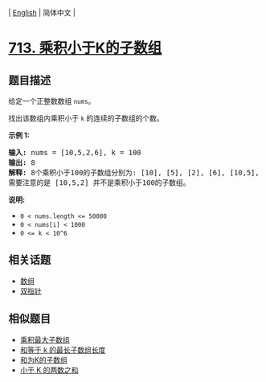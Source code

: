 
| [English](README_EN.md) | 简体中文 |

# [713. 乘积小于K的子数组](https://leetcode-cn.com/problems/subarray-product-less-than-k/)

## 题目描述

<p>给定一个正整数数组&nbsp;<code>nums</code>。</p>

<p>找出该数组内乘积小于&nbsp;<code>k</code>&nbsp;的连续的子数组的个数。</p>

<p><strong>示例 1:</strong></p>

<pre>
<strong>输入:</strong> nums = [10,5,2,6], k = 100
<strong>输出:</strong> 8
<strong>解释:</strong> 8个乘积小于100的子数组分别为: [10], [5], [2], [6], [10,5], [5,2], [2,6], [5,2,6]。
需要注意的是 [10,5,2] 并不是乘积小于100的子数组。
</pre>

<p><strong>说明:</strong></p>

<ul>
	<li><code>0 &lt; nums.length &lt;= 50000</code></li>
	<li><code>0 &lt; nums[i] &lt; 1000</code></li>
	<li><code>0 &lt;= k &lt; 10^6</code></li>
</ul>


## 相关话题

- [数组](https://leetcode-cn.com/tag/array)
- [双指针](https://leetcode-cn.com/tag/two-pointers)

## 相似题目

- [乘积最大子数组](../maximum-product-subarray/README.md)
- [和等于 k 的最长子数组长度](../maximum-size-subarray-sum-equals-k/README.md)
- [和为K的子数组](../subarray-sum-equals-k/README.md)
- [小于 K 的两数之和](../two-sum-less-than-k/README.md)
